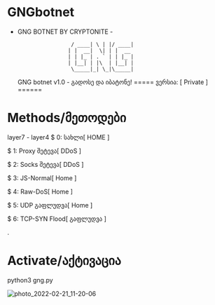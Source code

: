 # GNGbotnet
- GNG BOTNET BY CRYPTONITE -

                          
                    
                       / ____| \ | |/ ____|
                      | |  __|  \| | |  __ 
                      | | |_ | . ` | | |_ |
                      | |__| | |\  | |__| |
                       \_____|_| \_|\_____|
                      
  
     GNG botnet v1.0 - გადოსე და იბატონე!
            ===== ვერსია: [ Private ] ======
            
# Methods/მეთოდები

layer7 - layer4
 $ 0: სახლი[ HOME ] 
 
 
 $ 1: Proxy შეტევა[ DDoS ] 
 
 
 $ 2: Socks შეტევა[ DDoS ]   
 
 
 $ 3: JS-Normal[ Home ]      
 
 
 $ 4: Raw-DoS[ Home ]            
 
 
 $ 5: UDP გაფლუდვა[ Home ] 
 
 
 $ 6: TCP-SYN Flood[ გაფლუდვა ]








.


# Activate/აქტივაცია

python3 gng.py


![photo_2022-02-21_11-20-06](https://user-images.githubusercontent.com/100119969/154918372-3c6bc82c-0e0a-4271-b882-59b31effecef.jpg)



